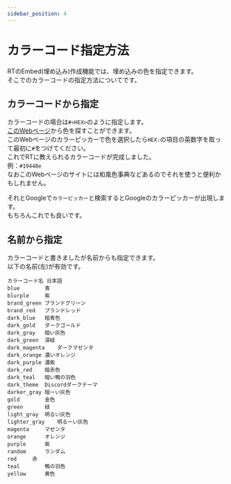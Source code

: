 ```yaml
---
sidebar_position: 4
---
```


# カラーコード指定方法
RTのEmbed(埋め込み)作成機能では、埋め込みの色を指定できます。  
そこでのカラーコードの指定方法についてです。

## カラーコードから指定
カラーコードの場合は`#<HEX>`のように指定します。  
[このWebページ](https://www.colordic.org/picker)から色を探すことができます。  
このWebページのカラーピッカーで色を選択したら`HEX:`の項目の英数字を取って最初に`#`をつけてください。  
これでRTに教えられるカラーコードが完成しました。  
例：`#19448e`  
なおこのWebページのサイトには和風色事典などあるのでそれを使うと便利かもしれません。

それとGoogleで`カラーピッカー`と検索するとGoogleのカラーピッカーが出現します。  
もちろんこれでも良いです。
## 名前から指定
カラーコードと書きましたが名前からも指定できます。  
以下の名前(左)が有効です。
```
カラーコード名	日本語
blue		青
blurple		紫
brand_green	ブランドグリーン
brand_red	ブランドレッド
dark_blue	暗青色
dark_gold	ダークゴールド
dark_gray	暗い灰色
dark_green	深緑
dark_magenta	ダークマゼンタ
dark_orange	濃いオレンジ
dark_purple	濃紫
dark_red	暗赤色
dark_teal	暗い鴨の羽色
dark_theme	Discordダークテーマ
darker_gray	暗ーい灰色
gold		金色
green		緑
light_gray	明るい灰色
lighter_gray	明るーい灰色
magenta		マゼンタ
orange		オレンジ
purple		紫
random		ランダム
red		赤
teal		鴨の羽色
yellow		黄色
```